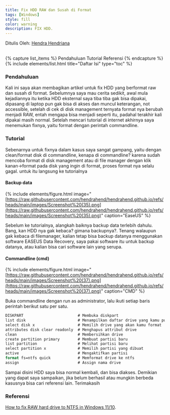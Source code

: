 ```yaml
---
title: Fix HDD RAW dan Susah di Format
tags: [Windows]
style: fill
color: warning
description: FIX HDD.
---
```


Ditulis Oleh: [Hendra Hendriana](https://hendrahend.github.io/about)

<br>
{% capture list_items %}
Pendahuluan
Tutorial
Referensi
{% endcapture %}
{% include elements/list.html title="Daftar Isi" type="toc" %}

<br>

### Pendahuluan

Kali ini saya akan membagikan artikel untuk fix HDD yang berformat raw dan susah di format. Sebelumnya saya mau cerita sedikit, awal mula kejadiannya itu ketika HDD eksternal saya tiba tiba gak bisa dipakai, dipasang di laptop pun gak bisa di akses dan muncul keterangan, not accessible, setelah di cek di disk management ternyata format nya berubah menjadi RAW, entah mengapa bisa menjadi seperti itu, padahal terakhir kali dipakai masih normal. Setelah mencari tutorial di internet akhirnya saya menemukan  fixnya, yaitu format dengan perintah commandline. 

### Tutorial
Sebenarnya untuk fixnya dalam kasus saya sangat gampang, yaitu dengan clean/format disk di commandline, kenapa di commandline? karena sudah mencoba format di disk management atau di file manager dengan klik kanan->format pada disk yang ingin di format, proses format nya selalu gagal. untuk itu langsung ke tutorialnya

#### Backup data

{% include elements/figure.html image="[https://raw.githubusercontent.com/hendrahend/hendrahend.github.io/refs/heads/main/images/Screenshot%20(35).png](https://raw.githubusercontent.com/hendrahend/hendrahend.github.io/refs/heads/main/images/Screenshot%20(35).png)" caption="EaseUS" %}

Sebelum ke tutorialnya, alangkah baiknya backup data terlebih dahulu. Bang, kan HDD nya gak kebaca? gimana backupnya?. Tenang walaupun gak kebaca di filemanager, kalian tetap bisa backup datanya menggunakan software EASEUS Data Recovery, saya pakai software itu untuk backup datanya, atau kalian bisa cari software lain yang serupa.

#### Commandline (cmd)
{% include elements/figure.html image="[https://raw.githubusercontent.com/hendrahend/hendrahend.github.io/refs/heads/main/images/Screenshot%20(37).png](https://raw.githubusercontent.com/hendrahend/hendrahend.github.io/refs/heads/main/images/Screenshot%20(37).png)" caption="CMD" %}

Buka commandline dengan run as administrator, lalu ikuti setiap baris perintah berikut satu per satu.
```cmd
DISKPART						# Membuka diskpart
list disk   					# Menampilkan daftar drive yang kamu punya
select disk x   				# Memilih drive yang akan kamu format
attributes disk clear readonly	# Menghapus attribut drive
clean    						# Membersihkan drive
create partition primary        # Membuat partisi baru
list partition   				# Melihat partisi baru
select partition x   			# Memilih partisi yang dibuat
active  						# Mengaktifkan partisi
format fs=ntfs quick  			# Memformat drive ke ntfs
assign  						# Assign nama drive
```
Sampai disini HDD saya bisa normal kembali, dan bisa diakses.
Demikian yang dapat saya sampaikan, jika belum berhasil atau mungkin berbeda kasusnya bisa cari referensi lain. Terimakasih

### Referensi
[How to fix RAW hard drive to NTFS in Windows 11/10](https://www.thewindowsclub.com/how-to-fix-raw-partition-in-windows).
